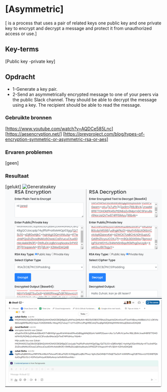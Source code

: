 # [Asymmetric]
[ is a process that uses a pair of related keys one public key and one private key to encrypt and decrypt a message and protect it from unauthorized access or use.]

## Key-terms
[Public key -private key]

## Opdracht
- 1-Generate a key pair.
- 2-Send an asymmetrically encrypted message to one of your peers via the public Slack channel. They should be able to decrypt the message using a key. The recipient should be able to read the message.
### Gebruikte bronnen
[https://www.youtube.com/watch?v=AQDCe585Lnc]
[https://aesencryption.net/]
[https://preyproject.com/blog/types-of-encryption-symmetric-or-asymmetric-rsa-or-aes]

### Ervaren problemen
[geen]

### Resultaat
[gelukt]
![Generateakey](/techgrounds-ZuhairBatha-main/techgrounds-ZuhairBatha/00_includes/Security/security%203.1.png)
![message](.././00_includes/Security/security%203.2.png)
![slack](../././00_includes/Security/security%203.3.png)
